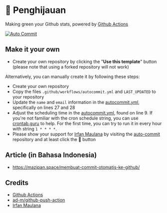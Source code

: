 # 🌳 Penghijauan

Making green your Github stats, powered by [Github Actions](https://github.com/features/actions)

[![Auto Commit](https://github.com/zethdevs/Go-Green-/actions/workflows/abuser.yml/badge.svg)](https://github.com/zethdevs/Go-Green-/actions/workflows/abuser.yml)

## Make it your own

- Create your own repository by clicking the "**Use this template**" button (please note that using a forked repository will not work)

Alternatively, you can manually create it by following these steps:

- Create your own repository
- Copy the files `.github/workflows/autocommit.yml` and `LAST_UPDATED` to your repository
- Update the `name` and `email` information in the [autocommit.yml](https://github.com/madfauzy/Auto-Commit/blob/main/.github/workflows/autocommit.yml#L27), specifically on lines 27 and 28
- Adjust the scheduling time in the [autocommit.yml](https://github.com/madfauzy/Auto-Commit/blob/main/.github/workflows/autocommit.yml#L9), found on line 9. If you're not familiar with the cron schedule string, you can use [crontab.guru](https://crontab.guru/) to help. For the first time, you can try to run it in every hour with string `1 * * * *`.
- Please show your support for [Irfan Maulana](https://github.com/mazipan) by visiting the [auto-commit](https://github.com/mazipan/auto-commit) repository and at least click the 🌟 button

## Article (in Bahasa Indonesia)

- <https://mazipan.space/membuat-commit-otomatis-ke-github/>

## Credits

- [Github Actions](https://github.com/features/actions)
- [ad-m/github-push-action](https://github.com/ad-m/github-push-action)
- [Irfan Maulana](https://github.com/mazipan)
